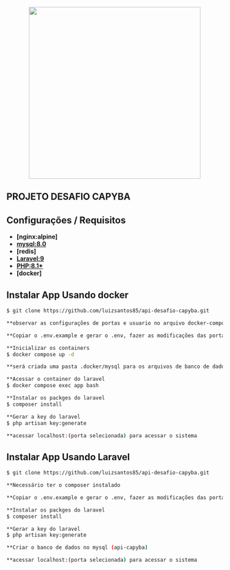 <p align="center"><a href="https://laravel.com" target="_blank"><img src="https://raw.githubusercontent.com/laravel/art/master/logo-lockup/5%20SVG/2%20CMYK/1%20Full%20Color/laravel-logolockup-cmyk-red.svg" width="400"></a></p>

## PROJETO DESAFIO CAPYBA


## Configurações / Requisitos

-   **[nginx:alpine]**
-   **[mysql:8.0](https://www.mysql.com/)**
-   **[redis]**
-   **[Laravel:9](https://laravel.com/)**
-   **[PHP:8.1\*](https://www.php.net/manual/pt_BR/index.php)**
-   **[docker]**

## Instalar App Usando docker

```bash
$ git clone https://github.com/luizsantos85/api-desafio-capyba.git

**observar as configurações de portas e usuario no arquivo docker-composer.yml

**Copiar o .env.example e gerar o .env, fazer as modificações das portas (se necessário) e usuario do DB

**Inicializar os containers
$ docker compose up -d

**será criada uma pasta .docker/mysql para os arquivos de banco de dados

**Acessar o container do laravel
$ docker compose exec app bash

**Instalar os packges do laravel
$ composer install

**Gerar a key do laravel
$ php artisan key:generate

**acessar localhost:(porta selecionada) para acessar o sistema
```

## Instalar App Usando Laravel

```bash
$ git clone https://github.com/luizsantos85/api-desafio-capyba.git

**Necessário ter o composer instalado

**Copiar o .env.example e gerar o .env, fazer as modificações das portas (se necessário) e usuario do DB

**Instalar os packges do laravel
$ composer install

**Gerar a key do laravel
$ php artisan key:generate

**Criar o banco de dados no mysql (api-capyba)

**acessar localhost:(porta selecionada) para acessar o sistema
```

